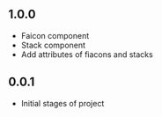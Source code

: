## 1.0.0

* Faicon component
* Stack component
* Add attributes of fiacons and stacks

## 0.0.1

* Initial stages of project
